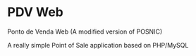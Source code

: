 # PDV Web

Ponto de Venda Web (A modified version of POSNIC)

A really simple Point of Sale application based on PHP/MySQL